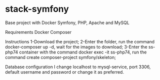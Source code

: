 # stack-symfony
Base project with Docker Symfony, PHP, Apache and MySQL

Requirements
Docker
Composer

Instructions
1-Download the project;
2-Enter the folder, run the command docker-composer up -d, wait for the images to download;
3-Enter the ss-php74 container with the command docker exec -it ss-php74, run the command create composer-project symfony/skeleton;

Database configuration
I change localhost to mysql-service, port 3306, default username and password or change it as preferred.